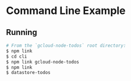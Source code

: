 # Command Line Example

## Running

```sh
# From the `gcloud-node-todos` root directory:
$ npm link
$ cd cli
$ npm link gcloud-node-todos
$ npm link
$ datastore-todos